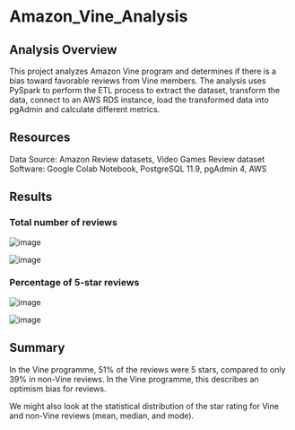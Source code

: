 # Amazon_Vine_Analysis

## Analysis Overview

This project analyzes Amazon Vine program and determines if there is a bias toward favorable reviews from Vine members.
The analysis uses PySpark to perform the ETL process to extract the dataset, transform the data, connect to an AWS RDS instance, load the transformed data into pgAdmin and calculate different metrics.

## Resources

Data Source: Amazon Review datasets, Video Games Review dataset
Software: Google Colab Notebook, PostgreSQL 11.9, pgAdmin 4, AWS

## Results

### Total number of reviews

![image](https://user-images.githubusercontent.com/82549869/129494890-0d7d1bea-3675-48d6-b571-ed2d9bdd82ed.png)

![image](https://user-images.githubusercontent.com/82549869/129494902-489da8db-a9fc-46f7-ac25-ab56ce7e07ee.png)

### Percentage of 5-star reviews

![image](https://user-images.githubusercontent.com/82549869/129494919-823e73ed-81bf-4fbe-a9fa-c08dbb5595e2.png)

![image](https://user-images.githubusercontent.com/82549869/129494935-1a72bafc-4538-45d4-ae31-67961ecc2a27.png)

## Summary

In the Vine programme, 51% of the reviews were 5 stars, compared to only 39% in non-Vine reviews. In the Vine programme, this describes an optimism bias for reviews.

We might also look at the statistical distribution of the star rating for Vine and non-Vine reviews (mean, median, and mode).

